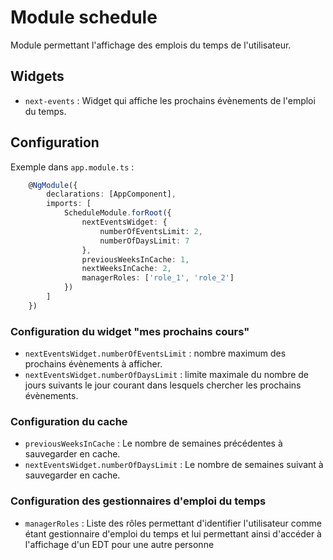 # Module schedule

Module permettant l'affichage des emplois du temps de l'utilisateur.

## Widgets
- `next-events` : Widget qui affiche les prochains évènements de l'emploi du temps. 

## Configuration

Exemple dans `app.module.ts` :
```typescript
    @NgModule({
        declarations: [AppComponent],
        imports: [
            ScheduleModule.forRoot({
                nextEventsWidget: {
                    numberOfEventsLimit: 2,
                    numberOfDaysLimit: 7
                },
                previousWeeksInCache: 1,
                nextWeeksInCache: 2,
                managerRoles: ['role_1', 'role_2']
            })
        ]
    })
```

### Configuration du widget "mes prochains cours"
- `nextEventsWidget.numberOfEventsLimit` : nombre maximum des prochains évènements à afficher.
- `nextEventsWidget.numberOfDaysLimit` : limite maximale du nombre de jours suivants le jour courant dans lesquels chercher les prochains évènements.

### Configuration du cache
- `previousWeeksInCache` : Le nombre de semaines précédentes à sauvegarder en cache.
- `nextEventsWidget.numberOfDaysLimit` : Le nombre de semaines suivant à sauvegarder en cache.

### Configuration des gestionnaires d'emploi du temps
- `managerRoles` : Liste des rôles permettant d'identifier l'utilisateur comme étant gestionnaire d'emploi du temps et lui permettant ainsi d'accéder à l'affichage d'un EDT pour une autre personne
